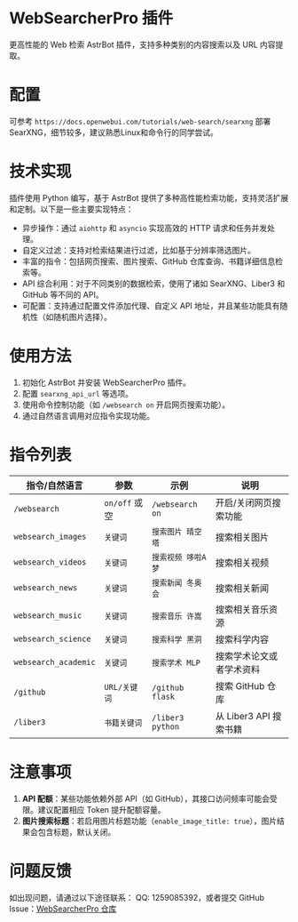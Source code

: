 # WebSearcherPro 插件

更高性能的 Web 检索 AstrBot 插件，支持多种类别的内容搜索以及 URL 内容提取。

# 配置

可参考 `https://docs.openwebui.com/tutorials/web-search/searxng` 部署SearXNG，细节较多，建议熟悉Linux和命令行的同学尝试。

# 技术实现

插件使用 Python 编写，基于 AstrBot 提供了多种高性能检索功能，支持灵活扩展和定制。以下是一些主要实现特点：

- 异步操作：通过 `aiohttp` 和 `asyncio` 实现高效的 HTTP 请求和任务并发处理。
- 自定义过滤：支持对检索结果进行过滤，比如基于分辨率筛选图片。
- 丰富的指令：包括网页搜索、图片搜索、GitHub 仓库查询、书籍详细信息检索等。
- API 综合利用：对于不同类别的数据检索，使用了诸如 SearXNG、Liber3 和 GitHub 等不同的 API。
- 可配置：支持通过配置文件添加代理、自定义 API 地址，并且某些功能具有随机性（如随机图片选择）。

# 使用方法

1. 初始化 AstrBot 并安装 WebSearcherPro 插件。
2. 配置 `searxng_api_url` 等选项。
3. 使用命令控制功能（如 `/websearch on` 开启网页搜索功能）。
4. 通过自然语言调用对应指令实现功能。

# 指令列表

| 指令/自然语言           | 参数           | 示例               | 说明                |
|-------------------|--------------|------------------|-------------------|
| `/websearch`      | `on/off` 或 空 | `/websearch on`  | 开启/关闭网页搜索功能       |
| `websearch_images` | `关键词`        | `搜索图片 晴空塔`       | 搜索相关图片            |
| `websearch_videos` | `关键词`        | `搜索视频 哆啦A梦`      | 搜索相关视频            |
| `websearch_news`  | `关键词`        | `搜索新闻 冬奥会`       | 搜索相关新闻            |
| `websearch_music` | `关键词`        | `搜索音乐 许嵩`        | 搜索相关音乐资源          |
| `websearch_science` | `关键词`        | `搜索科学 黑洞`        | 搜索科学内容            |
| `websearch_academic` | `关键词`        | `搜索学术 MLP`       | 搜索学术论文或者学术资料      |
| `/github`         | `URL/关键词`    | `/github flask`  | 搜索 GitHub 仓库      |
| `/liber3`         | `书籍关键词`      | `/liber3 python` | 从 Liber3 API 搜索书籍 |

# 注意事项

1. **API 配额**：某些功能依赖外部 API（如 GitHub），其接口访问频率可能会受限。建议配置相应 Token 提升配额容量。
2. **图片搜索标题**：若启用图片标题功能（`enable_image_title: true`），图片结果会包含标题，默认关闭。

# 问题反馈

如出现问题，请通过以下途径联系：
QQ: 1259085392，或者提交 GitHub
Issue：[WebSearcherPro 仓库](https://github.com/zouyonghe/astrbot_plugin_web_searcher_pro/issues)